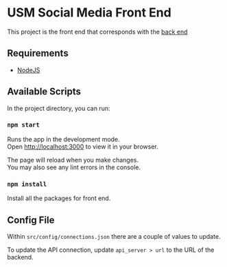 # USM Social Media Front End

This project is the front end that corresponds with the [back end](https://github.com/myattaw/USMSocialSpring)

## Requirements

- [NodeJS](https://nodejs.org/en/download)

## Available Scripts

In the project directory, you can run:

### `npm start`

Runs the app in the development mode.\
Open [http://localhost:3000](http://localhost:3000) to view it in your browser.

The page will reload when you make changes.\
You may also see any lint errors in the console.

### `npm install`

Install all the packages for front end.

## Config File

Within `src/config/connections.json` there are a couple of values to update.

To update the API connection, update `api_server > url` to the URL of the backend.

